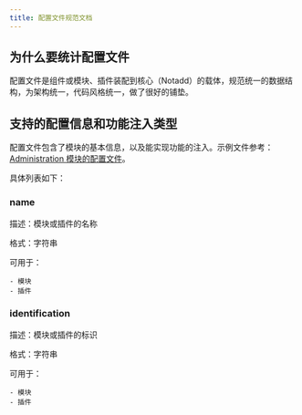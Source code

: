 ```yaml
---
title: 配置文件规范文档
---
```


## 为什么要统计配置文件

配置文件是组件或模块、插件装配到核心（Notadd）的载体，规范统一的数据结构，为架构统一，代码风格统一，做了很好的铺垫。

## 支持的配置信息和功能注入类型

配置文件包含了模块的基本信息，以及能实现功能的注入。示例文件参考：[Administration 模块的配置文件](https://github.com/notadd/administration/blob/master/configuration.yaml)。

具体列表如下：

### name

描述：模块或插件的名称

格式：字符串

可用于：

    - 模块
    - 插件

### identification

描述：模块或插件的标识

格式：字符串

可用于：

    - 模块
    - 插件

